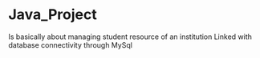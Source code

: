 # Java_Project
Is basically about managing student resource of an institution
Linked with database connectivity through MySql
